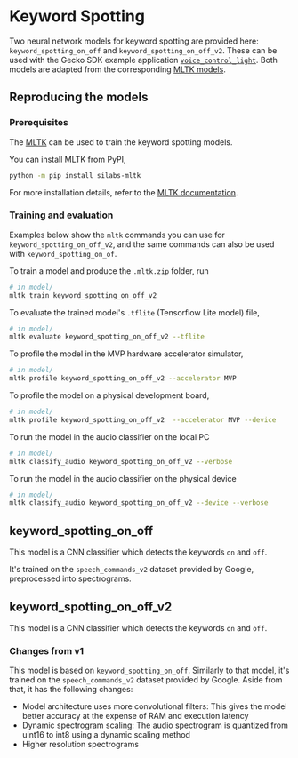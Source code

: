 # Keyword Spotting

Two neural network models for keyword spotting are provided here: `keyword_spotting_on_off` and `keyword_spotting_on_off_v2`. These can be used with the Gecko SDK example application [`voice_control_light`](https://github.com/SiliconLabs/gecko_sdk/tree/gsdk_4.1/app/common/example/voice_control_light). Both models are adapted from the corresponding [MLTK models](https://github.com/SiliconLabs/mltk/tree/master/mltk/models/siliconlabs).

## Reproducing the models

### Prerequisites

The [MLTK](https://siliconlabs.github.io/mltk/index.html) can be used to train the keyword spotting models.

You can install MLTK from PyPI,

```sh
python -m pip install silabs-mltk
```

For more installation details, refer to the [MLTK documentation](https://siliconlabs.github.io/mltk/index.html#installation).

### Training and evaluation

Examples below show the `mltk` commands you can use for `keyword_spotting_on_off_v2`, and the same commands can also be used with `keyword_spotting_on_of`.

To train a model and produce the `.mltk.zip` folder, run

```sh
# in model/
mltk train keyword_spotting_on_off_v2
```

To evaluate the trained model's `.tflite` (Tensorflow Lite model) file,

```sh
# in model/
mltk evaluate keyword_spotting_on_off_v2 --tflite
```

To profile the model in the MVP hardware accelerator simulator,

```sh
# in model/
mltk profile keyword_spotting_on_off_v2 --accelerator MVP
```

To profile the model on a physical development board,

```sh
# in model/
mltk profile keyword_spotting_on_off_v2  --accelerator MVP --device
```

To run the model in the audio classifier on the local PC

```sh
# in model/
mltk classify_audio keyword_spotting_on_off_v2 --verbose
```

To run the model in the audio classifier on the physical device

```sh
# in model/
mltk classify_audio keyword_spotting_on_off_v2 --device --verbose
```

## keyword_spotting_on_off

This model is a CNN classifier which detects the keywords `on` and `off`.

It's trained on the `speech_commands_v2` dataset provided by Google, preprocessed into spectrograms.

## keyword_spotting_on_off_v2

This model is a CNN classifier which detects the keywords `on` and `off`.

### Changes from v1

This model is based on `keyword_spotting_on_off`. Similarly to that model, it's trained on the `speech_commands_v2` dataset provided by Google. Aside from that, it has the following changes:

- Model architecture uses more convolutional filters: This gives the model better accuracy at the expense of RAM and execution latency
- Dynamic spectrogram scaling: The audio spectrogram is quantized from uint16 to int8 using a dynamic scaling method
- Higher resolution spectrograms
